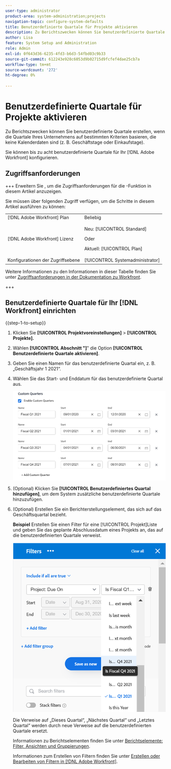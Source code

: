 ```yaml
---
user-type: administrator
product-area: system-administration;projects
navigation-topic: configure-system-defaults
title: Benutzerdefinierte Quartale für Projekte aktivieren
description: Zu Berichtszwecken können Sie benutzerdefinierte Quartale erstellen, wenn die Quartale Ihres Unternehmens auf bestimmten Kriterien basieren, die keine Kalenderdaten sind (z. B. Geschäftstage oder Einkaufstage).
author: Lisa
feature: System Setup and Administration
role: Admin
exl-id: 0f643d36-6235-4fd3-b6d3-54fbd03c9b33
source-git-commit: 612243e928c6053d9b02715d9fcfef4dae25cb7a
workflow-type: tm+mt
source-wordcount: '272'
ht-degree: 0%

---
```


# Benutzerdefinierte Quartale für Projekte aktivieren

<!--Audited: 11/2024-->

Zu Berichtszwecken können Sie benutzerdefinierte Quartale erstellen, wenn die Quartale Ihres Unternehmens auf bestimmten Kriterien basieren, die keine Kalenderdaten sind (z. B. Geschäftstage oder Einkaufstage).

Sie können bis zu acht benutzerdefinierte Quartale für Ihr [!DNL Adobe Workfront] konfigurieren.

## Zugriffsanforderungen

+++ Erweitern Sie , um die Zugriffsanforderungen für die -Funktion in diesem Artikel anzuzeigen.

Sie müssen über folgenden Zugriff verfügen, um die Schritte in diesem Artikel ausführen zu können:

<table style="table-layout:auto"> 
 <col> 
 <col> 
 <tbody> 
  <tr> 
   <td role="rowheader">[!DNL Adobe Workfront] Plan</td> 
   <td>Beliebig</td> 
  </tr> 
  <tr> 
   <td role="rowheader">[!DNL Adobe Workfront] Lizenz</td> 
   <td><p>Neu: [!UICONTROL Standard]</p>
   Oder
   <p>Aktuell: [!UICONTROL Plan]</p>
   </td> 
  </tr> 
  <tr> 
   <td role="rowheader">Konfigurationen der Zugriffsebene</td> 
   <td>[!UICONTROL Systemadministrator]</td>
  </tr> 
 </tbody> 
</table>

Weitere Informationen zu den Informationen in dieser Tabelle finden Sie unter [Zugriffsanforderungen in der Dokumentation zu Workfront](/help/quicksilver/administration-and-setup/add-users/access-levels-and-object-permissions/access-level-requirements-in-documentation.md).

+++

## Benutzerdefinierte Quartale für Ihr [!DNL Workfront] einrichten

{{step-1-to-setup}}

1. Klicken Sie **[!UICONTROL Projektvoreinstellungen]** > **[!UICONTROL Projekte].**

1. Wählen **[!UICONTROL Abschnitt &quot;]**&quot; die Option **[!UICONTROL Benutzerdefinierte Quartale aktivieren]**.

1. Geben Sie einen Namen für das benutzerdefinierte Quartal ein, z. B. „Geschäftsjahr 1 2021“.
1. Wählen Sie das Start- und Enddatum für das benutzerdefinierte Quartal aus.

   ![Benutzerdefinierte Quartale](assets/custom-quarters-nwe.png)

1. (Optional) Klicken Sie **[!UICONTROL Benutzerdefiniertes Quartal hinzufügen]**, um dem System zusätzliche benutzerdefinierte Quartale hinzuzufügen.
1. (Optional) Erstellen Sie ein Berichterstellungselement, das sich auf das Geschäftsquartal bezieht.

   **Beispiel** Erstellen Sie einen Filter für eine [!UICONTROL Projekt]Liste und geben Sie das geplante Abschlussdatum eines Projekts an, das auf die benutzerdefinierten Quartale verweist.

   ![Projektfilter mit benutzerdefinierten Quartalen](assets/example-of-project-filter-with-custom-quarters.png)

   Die Verweise auf „Dieses Quartal“, „Nächstes Quartal“ und „Letztes Quartal“ werden durch neue Verweise auf die benutzerdefinierten Quartale ersetzt.

   Informationen zu Berichtselementen finden Sie unter [Berichtselemente: Filter, Ansichten und Gruppierungen](../../../reports-and-dashboards/reports/reporting-elements/reporting-elements-filters-views-groupings.md).

   Informationen zum Erstellen von Filtern finden Sie unter [Erstellen oder Bearbeiten von Filtern in [!DNL Adobe Workfront]](../../../reports-and-dashboards/reports/reporting-elements/create-filters.md).
